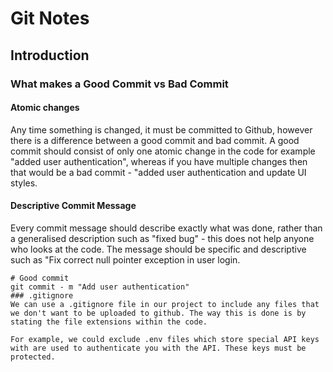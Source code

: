 # Git Notes
## Introduction

### What makes a Good Commit vs Bad Commit
#### Atomic changes
Any time something is changed, it must be committed to Github, however there is a difference between a good commit and bad commit. A good commit should consist of only one atomic change in the code for example "added user authentication", whereas if you have multiple changes then that would be a bad commit - "added user authentication and update UI styles.

#### Descriptive Commit Message
Every commit message should describe exactly what was done, rather than a generalised description such as "fixed bug" - this does not help anyone who looks at the code. The message should be specific and descriptive such as "Fix correct null pointer exception in user login.
```
# Good commit
git commit - m "Add user authentication"
### .gitignore
We can use a .gitignore file in our project to include any files that we don't want to be uploaded to github. The way this is done is by stating the file extensions within the code.

For example, we could exclude .env files which store special API keys with are used to authenticate you with the API. These keys must be protected.